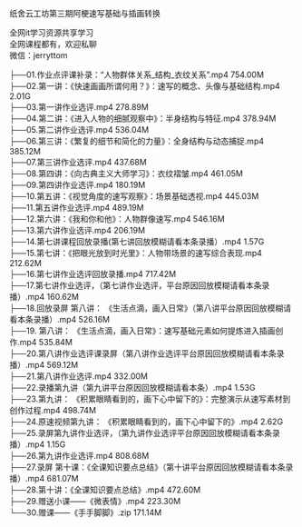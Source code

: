 纸舍云工坊第三期阿梗速写基础与插画转换

全网it学习资源共享学习<br>全网课程都有，欢迎私聊<br>微信：jerryttom<br>

├──01.作业点评课补录：“人物群体关系_结构_衣纹关系”.mp4 754.00M<br> ├──02.第一讲：《快速画画所谓何用？》：速写的概念、头像与基础结构.mp4 2.01G<br> ├──03.第一讲作业选评.mp4 278.89M<br> ├──04.第二讲：《进入人物的细腻观察中》：半身结构与特征.mp4 378.94M<br> ├──05.第二讲作业选评.mp4 536.04M<br> ├──06.第三讲：《繁复的细节和简化的力量》：全身结构与动态捕捉.mp4 385.12M<br> ├──07.第三讲作业选评.mp4 437.68M<br> ├──08.第四讲：《向古典主义大师学习》：衣纹褶皱.mp4 461.05M<br> ├──09.第四讲作业选评.mp4 180.19M<br> ├──10.第五讲：《视觉角度的速写观察》：场景基础透视.mp4 445.03M<br> ├──11.第五讲作业选评.mp4 489.19M<br> ├──12.第六讲：《我和你和他》：人物群像速写.mp4 546.16M<br> ├──13.第六讲作业选评.mp4 206.19M<br> ├──14.第七讲课程回放录播(第七讲回放模糊请看本条录播）.mp4 1.57G<br> ├──15.第七讲：《把眼光放到时光里》：人物带场景的速写综合表现.mp4 212.62M<br> ├──16.第七讲作业选评回放录播.mp4 717.42M<br> ├──17.第七讲作业选评，（第七讲作业选评，平台原因回放模糊请看本条录播）.mp4 160.62M<br> ├──18.回放录屏 第八讲： 《生活点滴，画入日常》（第八讲平台原因回放模糊请看本条录播）.mp4 526.16M<br> ├──19. 第八讲： 《生活点滴，画入日常》：速写基础元素如何提炼进入插画创作.mp4 535.84M<br> ├──20.第八讲作业选评课录屏（第八讲作业选评平台原因回放模糊请看本条录播）.mp4 569.12M<br> ├──21.第八讲作业选评.mp4 332.00M<br> ├──22.录播第九讲（第九讲平台原因回放模糊请看本条）.mp4 1.53G<br> ├──23.第九讲： 《积累眼睛看到的，画下心中留下的》：完整演示从速写素材到创作过程.mp4 498.74M<br> ├──24.原速视频第九讲： 《积累眼睛看到的，画下心中留下的》.mp4 2.62G<br> ├──25.录屏第九讲作业选评，（第九讲作业选评平台原因回放模糊请看本条录播）.mp4 1.15G<br> ├──26.第九讲作业选评.mp4 808.68M<br> ├──27.录屏 第十课：《全课知识要点总结》（第十讲平台原因回放模糊请看本条录播）.mp4 681.07M<br> ├──28.第十讲：《全课知识要点总结》.mp4 472.60M<br> ├──29.赠送小课——《微表情》.mp4 223.30M<br> └──30.赠课——《手手脚脚》.zip 171.14M